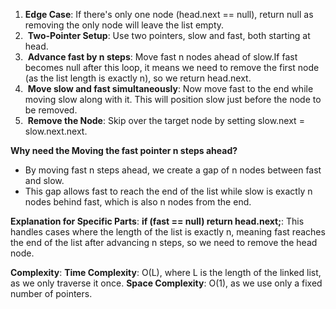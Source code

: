 1. **Edge Case**: If there's only one node (head.next == null), return null as removing the only node will leave the list empty.
2.  **Two-Pointer Setup**: Use two pointers, slow and fast, both starting at head.
3.  **Advance fast by n steps**: Move fast n nodes ahead of slow.If fast becomes null after this loop, it means we need to remove the first node (as the list length is exactly n), so we return head.next.
4.  **Move slow and fast simultaneously**: Now move fast to the end while moving slow along with it. This will position slow just before the node to be removed.
5.  **Remove the Node**: Skip over the target node by setting slow.next = slow.next.next.
​


**Why need the Moving the fast pointer n steps ahead?**
* By moving fast n steps ahead, we create a gap of n nodes between fast and slow.
* This gap allows fast to reach the end of the list while slow is exactly n nodes behind fast, which is also n nodes from the end.

**Explanation for Specific Parts**:
**if (fast == null) return head.next;**: This handles cases where the length of the list is exactly n, meaning fast reaches the end of the list after advancing n steps, so we need to remove the head node.

**Complexity**:
**Time Complexity**:
O(L), where L is the length of the linked list, as we only traverse it once.
**Space Complexity**:
O(1), as we use only a fixed number of pointers.
